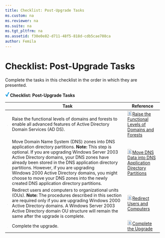 ```yaml
---
title: Checklist: Post-Upgrade Tasks
ms.custom: na
ms.reviewer: na
ms.suite: na
ms.tgt_pltfrm: na
ms.assetid: f30e0e82-d711-48f5-818d-cdb5cae708ca
author: Femila
---
```

# Checklist: Post-Upgrade Tasks
Complete the tasks in this checklist in the order in which they are presented.  
  
![](../Image/2b05dce3-938f-4168-9b8f-1f4398cbdb9b.gif)**Checklist: Post\-Upgrade Tasks**  
  
||Task|Reference|  
|----|--------|-------------|  
|![](../Image/4d269a30-a873-45c5-87de-30ee6558e7b0.gif)|Raise the functional levels of domains and forests to enable all advanced features of Active Directory Domain Services \(AD DS\).|![](../Image/faa393df-4856-4431-9eda-4f4e5be72a90.gif)[Raise the Functional Levels of Domains and Forests](../Topic/Raise-the-Functional-Levels-of-Domains-and-Forests.md)|  
|![](../Image/4d269a30-a873-45c5-87de-30ee6558e7b0.gif)|Move Domain Name System \(DNS\) zones into DNS application directory partitions. **Note:** This step is optional. If you are upgrading Windows Server 2003 Active Directory domains, your DNS zones have already been stored in the DNS application directory partitions. However, if you are upgrading Windows 2000 Active Directory domains, you might choose to move your DNS zones into the newly created DNS application directory partitions.|![](../Image/faa393df-4856-4431-9eda-4f4e5be72a90.gif)[Move DNS Data into DNS Application Directory Partitions](../Topic/Move-DNS-Data-into-DNS-Application-Directory-Partitions.md)|  
|![](../Image/4d269a30-a873-45c5-87de-30ee6558e7b0.gif)|Redirect users and computers to organizational units \(OUs\). **Note:** The procedures described in this section are required only if you are upgrading Windows 2000 Active Directory domains. A Windows Server 2003 Active Directory domain OU structure will remain the same after the upgrade is complete.|![](../Image/faa393df-4856-4431-9eda-4f4e5be72a90.gif)[Redirect Users and Computers](../Topic/Redirect-Users-and-Computers.md)|  
|![](../Image/4d269a30-a873-45c5-87de-30ee6558e7b0.gif)|Complete the upgrade.|![](../Image/faa393df-4856-4431-9eda-4f4e5be72a90.gif)[Complete the Upgrade](../Topic/Complete-the-Upgrade.md)|  
  
